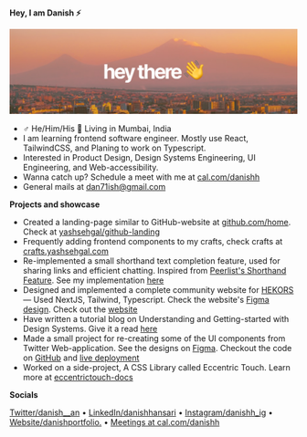 **Hey, I am Danish ⚡️**

![gh-profile-banner](/media/gh-profile-banner.png)

- ♂ He/Him/His 📍 Living in Mumbai, India
- I am learning frontend software engineer. Mostly use React, TailwindCSS, and Planing to work on Typescript.
- Interested in Product Design, Design Systems Engineering, UI Engineering, and Web-accessibility.
- Wanna catch up? Schedule a meet with me at [cal.com/danishh](https://cal.com/danishh)
- General mails at dan71ish@gmail.com

**Projects and showcase**

- Created a landing-page similar to GitHub-website at [github.com/home](https://github.com/home). Check at [yashsehgal/github-landing](https://github.com/yashsehgal/github-landing)
- Frequently adding frontend components to my crafts, check crafts at [crafts.yashsehgal.com](https://crafts.yashsehgal.com/)
- Re-implemented a small shorthand text completion feature, used for sharing links and efficient chatting. Inspired from [Peerlist's Shorthand Feature](https://twitter.com/peerlisthq/status/1625725088195649537?s=61&t=lKD0ACc89qYa3erXFqbuXw). See my implementation [here](http://peerlist-shorthand-feature.vercel.app)
- Designed and implemented a complete community website for [HEKORS](https://github.com/hekors) — Used NextJS, Tailwind, Typescript. Check the website's [Figma design](https://www.figma.com/file/jW2MWJ0uw6rjRHJgyyKNjv/HEKORS-Website-UI?node-id=1%3A2&t=TPRHKFjmLJXGV2Fx-1). Check out the [website](https://hekors.vercel.app)
- Have written a tutorial blog on Understanding and Getting-started with Design Systems. Give it a read [here](https://yashsehgal.notion.site/Getting-started-with-Design-Systems-Engineering-00f9639dd68f4fd79701eb72ca5a1fec)
- Made a small project for re-creating some of the UI components from Twitter Web-application. See the designs on [Figma](https://www.figma.com/file/jQPz0SxTB6OfuifQYRehet/Twitter-inspired-Design-System?node-id=0%3A1). Checkout the code on [GitHub](https://github.com/yashsehgal/twitter-ui-kit) and [live deployment](https://twitter-ui-kit.vercel.app/)
- Worked on a side-project, A CSS Library called Eccentric Touch. Learn more at [eccentrictouch-docs](http://eccentrictouch.thedesignsystems.com)

**Socials**

[Twitter/danish__an](https://twitter.com/danish__an) &bullet; [LinkedIn/danishhansari](https://linkedin.com/in/danishhansari) &bullet; [Instagram/danishh_ig](https://instagram.com/danishh_ig) &bullet; [Website/danishportfolio.](https://danishhportfolio.vercel.app) &bullet; [Meetings at cal.com/danishh](https://cal.com/danishh)
